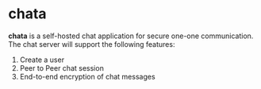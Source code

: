 # chata

__chata__ is a self-hosted chat application for secure one-one communication.
The chat server will support the following features:

1. Create a user
2. Peer to Peer chat session
3. End-to-end encryption of chat messages

